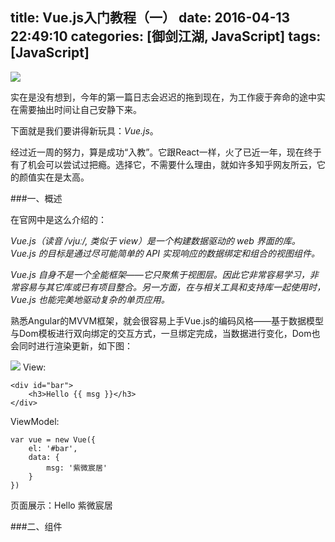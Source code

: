 title: Vue.js入门教程（一）
date: 2016-04-13 22:49:10
categories: [御剑江湖, JavaScript]
tags: [JavaScript]
---
![](/img/vue/icon.jpg)

实在是没有想到，今年的第一篇日志会迟迟的拖到现在，为工作疲于奔命的途中实在需要抽出时间让自己安静下来。

下面就是我们要讲得新玩具：_Vue.js_。

经过近一周的努力，算是成功“入教”。它跟React一样，火了已近一年，现在终于有了机会可以尝试过把瘾。选择它，不需要什么理由，就如许多知乎网友所云，它的颜值实在是太高。

###一、概述

在官网中是这么介绍的：

_Vue.js（读音 /vjuː/, 类似于 view）是一个构建数据驱动的 web 界面的库。Vue.js 的目标是通过尽可能简单的 API 实现响应的数据绑定和组合的视图组件。_

_Vue.js 自身不是一个全能框架——它只聚焦于视图层。因此它非常容易学习，非常容易与其它库或已有项目整合。另一方面，在与相关工具和支持库一起使用时，Vue.js 也能完美地驱动复杂的单页应用。_

熟悉Angular的MVVM框架，就会很容易上手Vue.js的编码风格——基于数据模型与Dom模板进行双向绑定的交互方式，一旦绑定完成，当数据进行变化，Dom也会同时进行渲染更新，如下图：

![](/img/vue/flow.png)
View:
```
<div id="bar">
    <h3>Hello {{ msg }}</h3>
</div>
```
ViewModel:
```
var vue = new Vue({
    el: '#bar',
    data: {
        msg: '紫微宸居'
    }
})
```
页面展示：Hello 紫微宸居

###二、组件
